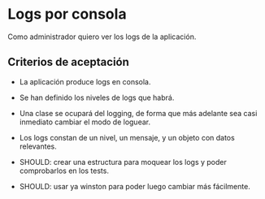 # Logs por consola

Como administrador quiero ver los logs de la aplicación.

## Criterios de aceptación

* La aplicación produce logs en consola.

* Se han definido los niveles de logs que habrá.

* Una clase se ocupará del logging, de forma que más adelante sea casi inmediato cambiar el modo de loguear.

* Los logs constan de un nivel, un mensaje, y un objeto con datos relevantes.

* SHOULD: crear una estructura para moquear los logs y poder comprobarlos en los tests.

* SHOULD: usar ya winston para poder luego cambiar más fácilmente.

